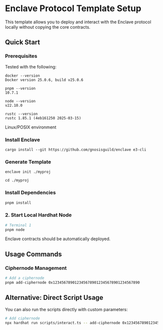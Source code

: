 # Enclave Protocol Template Setup

This template allows you to deploy and interact with the Enclave protocol locally without copying the core contracts.

## Quick Start

### Prerequisites

Tested with the following:

```
docker --version
Docker version 25.0.6, build v25.0.6
```

```
pnpm --version
10.7.1
```

```
node --version
v22.10.0
```

```
rustc --version
rustc 1.85.1 (4eb161250 2025-03-15)
```

Linux/POSIX environment

### Install Enclave

```
cargo install --git https://github.com/gnosisguild/enclave e3-cli
```

### Generate Template

```
enclave init ./myproj
```

```
cd ./myproj
```

### Install Dependencies

```bash
pnpm install
```

### 2. Start Local Hardhat Node

```bash
# Terminal 1
pnpm node
```

Enclave contracts should be automatically deployed.

## Usage Commands

### Ciphernode Management

```bash
# Add a ciphernode
pnpm add-ciphernode 0x1234567890123456789012345678901234567890
```

## Alternative: Direct Script Usage

You can also run the scripts directly with custom parameters:

```bash
# Add ciphernode
npx hardhat run scripts/interact.ts -- add-ciphernode 0x1234567890123456789012345678901234567890
```

